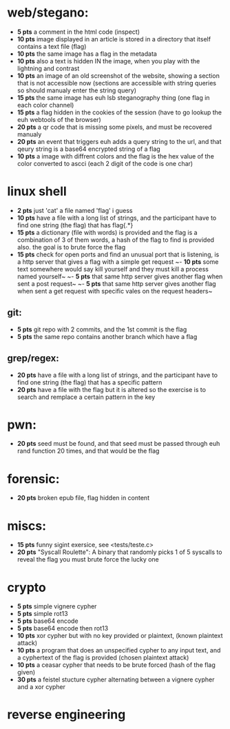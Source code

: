 # web/stegano:
- **5 pts** a comment in the html code (inspect)
- **10 pts** image displayed in an article is stored in a directory that itself contains a text file (flag)
- **10 pts** the same image has a flag in the metadata
- **10 pts** also a text is hidden IN the image, when you play with the lightning and contrast
- **10 pts** an image of an old screenshot of the website, showing a section that is not accessible now (sections are accessible with string queries so should manualy enter the string query)
- **15 pts** the same image has euh lsb steganography thing (one flag in each color channel)
- **15 pts** a flag hidden in the cookies of the session (have to go lookup the euh webtools of the browser)
- **20 pts** a qr code that is missing some pixels, and must be recovered manualy
- **20 pts** an event that triggers euh adds a query string to the url, and that qeury string is a base64 encrypted string of a flag
- **10 pts** a image with diffrent colors and the flag is the hex value of the color converted to ascci (each 2 digit of the code is one char)

# linux shell
- **2 pts** just 'cat' a file named 'flag' i guess
- **10 pts** have a file with a long list of strings, and the participant have to find one string (the flag) that has flag{.*}
- **15 pts** a dictionary (file with words) is provided and the flag is a combination of 3 of them words, a hash of the flag to find is provided also. the goal is to brute force the flag
- **15 pts** check for open ports and find an unusual port that is listening, is a http server that gives a flag with a simple get request
~- **10 pts** some text somewhere would say kill yourself and they must kill a process named yourself~
~- **5 pts** that same http server gives another flag when sent a post request~
~- **5 pts** that same http server gives another flag when sent a get request with specific vales on the request headers~
## git:
- **5 pts** git repo with 2 commits, and the 1st commit is the flag
- **5 pts** the same repo contains another branch which have a flag
## grep/regex:
- **20 pts** have a file with a long list of strings, and the participant have to find one string (the flag) that has a specific pattern
- **20 pts** have a file with the flag but it is altered so the exercise is to search and remplace a certain pattern in the key

# pwn:
- **20 pts** seed must be found, and that seed must be passed through euh rand function 20 times, and that would be the flag

# forensic:
- **20 pts** broken epub file, flag hidden in content

# miscs:
- **15 pts** funny sigint exersice, see <tests/teste.c>
- **20 pts** "Syscall Roulette": A binary that randomly picks 1 of 5 syscalls to reveal the flag you must brute force the lucky one

# crypto
- **5 pts** simple vignere cypher
- **5 pts** simple rot13
- **5 pts** base64 encode
- **5 pts** base64 encode then rot13
- **10 pts** xor cypher but with no key provided or plaintext, (known plaintext attack)
- **10 pts** a program that does an unspecified cypher to any input text, and a cyphertext of the flag is provided (chosen plaintext attack)
- **10 pts** a ceasar cypher that needs to be brute forced (hash of the flag given)
- **30 pts** a feistel stucture cypher alternating between a vignere cypher and a xor cypher

# reverse engineering
